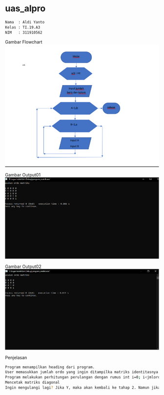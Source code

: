 # uas_alpro
```sh
Nama  : Aldi Yanto
Kelas : TI.19.A3
NIM   : 311910562
```
Gambar Flowchart
![Flowchart](https://raw.githubusercontent.com/aldiyantoal/uas_alpro/master/screenshot/flowchart.png)

Gambar Output01
![output01](https://raw.githubusercontent.com/aldiyantoal/uas_alpro/master/screenshot/output01.png)

Gambar Output02
![output02](https://raw.githubusercontent.com/aldiyantoal/uas_alpro/master/screenshot/output02.png)

Penjelasan
```sh
Program menampilkan heading dari program.
User memasukkan jumlah ordo yang ingin ditampilka matriks identitasnya.
Program melakukan perhitungan perulangan dengan rumus int i=0; i<jmlordo; i++ dan int j=0; j<jmlordo; j++.
Mencetak matriks diagonal
Ingin mengulangi lagi? Jika Y, maka akan kembali ke tahap 2. Namun jika T, maka program akan keluar dari program.
```
